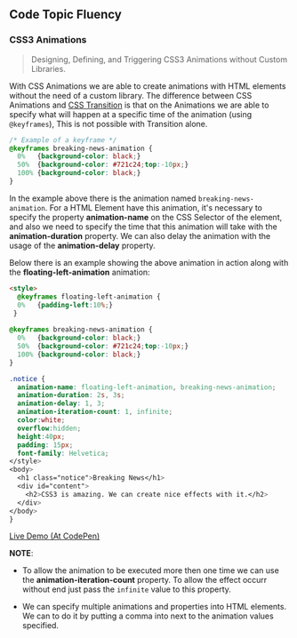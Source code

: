 ## Code Topic Fluency 

### CSS3 Animations
> Designing, Defining, and Triggering CSS3 Animations without Custom Libraries.

With CSS Animations we are able to create animations with HTML elements without the need of a custom library. The difference between CSS Animations and [CSS Transition](../css3-transitions/README.md) is that on the Animations we are able to specify what will happen at a specific time of the animation (using `@keyframes`), This is not possible with Transition alone.

````css
/* Example of a keyframe */
@keyframes breaking-news-animation {
  0%   {background-color: black;}
  50%  {background-color: #721c24;top:-10px;}
  100% {background-color: black;}
}
````

In the example above there is the animation named `breaking-news-animation`. For a HTML Element have this animation, it's necessary to specify the property **animation-name** on the CSS Selector of the element, and also we need to specify the time that this animation will take with the **animation-duration** property. We can also delay the animation with the usage of the **animation-delay** property.

Below there is an example showing the above animation in action along with the **floating-left-animation** animation:

````html
<style>
  @keyframes floating-left-animation {
  0%   {padding-left:10%;}
 }
  
@keyframes breaking-news-animation {
  0%   {background-color: black;}
  50%  {background-color: #721c24;top:-10px;}
  100% {background-color: black;}
}

.notice {
  animation-name: floating-left-animation, breaking-news-animation;
  animation-duration: 2s, 3s;
  animation-delay: 1, 3;
  animation-iteration-count: 1, infinite;
  color:white;
  overflow:hidden;
  height:40px; 
  padding: 15px;
  font-family: Helvetica;
</style>
<body>
  <h1 class="notice">Breaking News</h1>
  <div id="content">
    <h2>CSS3 is amazing. We can create nice effects with it.</h2>
  </div>
</body>
}
````
<a href="https://codepen.io/glaucioso/pen/XGqeeR" target="_blank">Live Demo (At CodePen)</a>

**NOTE**: 
- To allow the animation to be executed more then one time we can use the **animation-iteration-count** property. To allow the effect occurr without end just pass the `infinite` value to this property.

- We can specify multiple animations and properties into HTML elements. We can to do it by putting a comma into next to the animation values specified.

